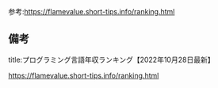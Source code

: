 







参考:https://flamevalue.short-tips.info/ranking.html








## 備考

title:プログラミング言語年収ランキング【2022年10月28日最新】


https://flamevalue.short-tips.info/ranking.html


